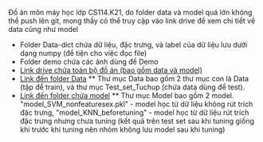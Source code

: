 Đồ án môn máy học lớp CS114.K21, do folder data và model quá lớn không thể push lên git, mong thầy có thể truy cập vào link drive để xem chi tiết về data cũng như model
  * Folder Data-dict chứa dữ liệu, đặc trưng, và label của dữ liệu lưu dưới dạng numpy (để tiện cho việc đọc file)
  * Folder demo chứa các ảnh dùng để Demo
  * [Link drive chứa toàn bộ đồ án (bao gồm data và model)](https://drive.google.com/drive/folders/1sb6kFlex_FvxaU9Ox5pkZOxXHzh-E1DS?usp=sharing)
  * [Link đến folder Data](https://drive.google.com/drive/folders/1oTcfF9ayXm89V9AM-q_XonJrrtFuF_hM?usp=sharing)
      ** Thư mục Data bao gồm 2 thư mục con là Data (tập để train), và thư mục Test_set_Tuchup (chứa data dùng để test).
  * [Link đến folder chứa model](https://drive.google.com/drive/folders/1-DOKQlnZZhJU8BdYsBnEH-zhy06XBBR7?usp=sharing)
      ** Thư mục Model bao gồm 2 model. "model_SVM_nonfeaturesex.pkl" - model học từ dữ liệu không rút trích đặc trưng, "model_KNN_beforetuning" - model học từ dữ liệu rút trích đặc trưng nhưng chưa tuning (kết quả trên test set sau khi tuning giống khi trước khi tuning nên nhóm không lưu model sau khi tuning)

